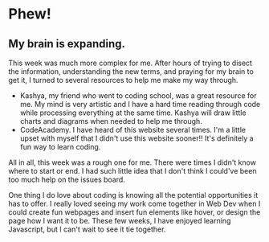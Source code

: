 # Phew!
## My brain is expanding.

This week was much more complex for me. After hours of trying to disect the information,
understanding the new terms, and praying for my brain to get it, I turned to several resources to help me make my way through.

- Kashya, my friend who went to coding school, was a great resource for me. My mind is very artistic and I have a hard time reading through code while processing everything at the same time. Kashya will draw little charts and diagrams when needed to help me through.
- CodeAcademy. I have heard of this website several times. I'm a little upset with myself that I didn't use this website sooner!! It's definitely a fun way to learn coding.

All in all, this week was a rough one for me. There were times I didn't know where to start or end. I had such little idea that I don't think I could've been too much help on the issues board. 

One thing I do love about coding is knowing all the potential opportunities it has to offer. I really loved seeing my work come together in Web Dev when I could create fun webpages and insert fun elements like hover, or design the page how I want it to be. These few weeks, I have enjoyed learning Javascript, but I can't wait to see it tie together.
